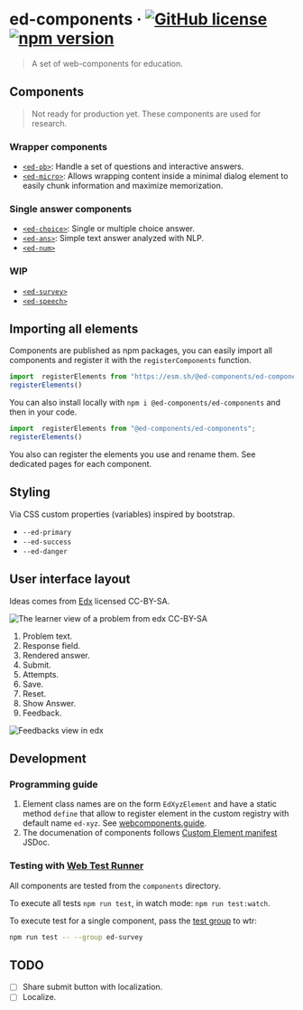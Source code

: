 # ed-components &middot; [![GitHub license](https://img.shields.io/badge/license-MIT-blue.svg)](https://github.com/ed-components/ed-components/blob/main/LICENSE) [![npm version](https://img.shields.io/npm/v/@ed-components/ed-components.svg?style=flat)](https://www.npmjs.com/package/@ed-components/ed-components)

 <!-- Badges restants [![CircleCI Status](https://circleci.com/gh/facebook/react.svg?style=shield)](https://circleci.com/gh/facebook/react) [![PRs Welcome](https://img.shields.io/badge/PRs-welcome-brightgreen.svg)](https://reactjs.org/docs/how-to-contribute.html#your-first-pull-request) -->

> A set of web-components for education.

## Components

> Not ready for production yet. These components are used for research.

### Wrapper components

- [`<ed-pb>`](./ed-pb/): Handle a set of questions and interactive answers.
- [`<ed-micro>`](./ed-micro/): Allows wrapping content inside a minimal dialog
  element to easily chunk information and maximize memorization.
  
### Single answer components

- [`<ed-choice>`](./ed-choice/): Single or multiple choice answer.
- [`<ed-ans>`](./ed-ans/): Simple text answer analyzed with NLP.
- [`<ed-num>`](./ed-num/)

### WIP

- [`<ed-survey>`](./ed-survey/)
- [`<ed-speech>`](./ed-speech/)

## Importing all elements

Components are published as npm packages, you can easily import all components and register it with the `registerComponents` function.

```js
import  registerElements from "https://esm.sh/@ed-components/ed-components";
registerElements()
```

You can also install locally with `npm i @ed-components/ed-components` and then in your code.

```js
import  registerElements from "@ed-components/ed-components";
registerElements()
```

You also can register the elements you use and rename them. See dedicated pages for each component.

## Styling

Via CSS custom properties (variables) inspired by bootstrap.

- `--ed-primary`
- `--ed-success`
- `--ed-danger`
  
## User interface layout

Ideas comes from
[Edx](https://edx.readthedocs.io/projects/open-edx-building-and-running-a-course/en/open-release-ficus.master/course_components/create_problem.html#the-learner-view-of-a-problem)
licensed CC-BY-SA.


![The learner view of a problem from edx CC-BY-SA](/images/EdxAnatomyOfExercise.png)

1. Problem text.
2. Response field.
3. Rendered answer.
4. Submit.
5. Attempts.
6. Save.
7. Reset.
8. Show Answer.
9. Feedback.
    
![Feedbacks view in edx](/images/EdxAnatomyOfExercise2.png)

## Development

### Programming guide

1. Element class names are on the form `EdXyzElement` and have a static method
   `define` that allow to register element in the custom registry with default
   name `ed-xyz`. See [webcomponents.guide](https://webcomponents.guide/learn/components/).
2. The documenation of components follows [Custom Element manifest](https://custom-elements-manifest.open-wc.org/analyzer/getting-started/) JSDoc.
   



### Testing with [Web Test Runner](https://modern-web.dev/docs/test-runner/)

All components are tested from the `components` directory.

To execute all tests `npm run test`, in watch mode: `npm run test:watch`.

To execute test for a single component, pass the
[test group](https://modern-web.dev/docs/test-runner/cli-and-configuration/#test-groups)
to wtr:

```bash
npm run test -- --group ed-survey
```

## TODO

- [ ] Share submit button with localization.
- [ ] Localize.